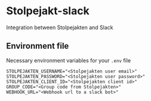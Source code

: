 # Stolpejakt-slack

Integration between Stolpejakten and Slack

## Environment file

Necessary environment variables for your `.env` file

```dotenv
STOLPEJAKTEN_USERNAME="<Stolpejakten user email>"
STOLPEJAKTEN_PASSWORD="<Stolpejakten user password>"
STOLPEJAKTEN_CLIENT_ID="<Stolpejakten client id>"
GROUP_CODE="<Group code from Stolpejakten>"
WEBHOOK_URL="<Webhook url to a slack bot>"
```
